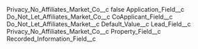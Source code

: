 <?xml version="1.0" encoding="UTF-8"?>
<CustomMetadata xmlns="http://soap.sforce.com/2006/04/metadata" xmlns:xsi="http://www.w3.org/2001/XMLSchema-instance" xmlns:xsd="http://www.w3.org/2001/XMLSchema">
    <label>Privacy_No_Affiliates_Market_Co__c</label>
    <protected>false</protected>
    <values>
        <field>Application_Field__c</field>
        <value xsi:type="xsd:string">Do_Not_Let_Affiliates_Market_Co__c</value>
    </values>
    <values>
        <field>CoApplicant_Field__c</field>
        <value xsi:type="xsd:string">Do_Not_Let_Affiliates_Market__c</value>
    </values>
    <values>
        <field>Default_Value__c</field>
        <value xsi:nil="true"/>
    </values>
    <values>
        <field>Lead_Field__c</field>
        <value xsi:type="xsd:string">Privacy_No_Affiliates_Market_Co__c</value>
    </values>
    <values>
        <field>Property_Field__c</field>
        <value xsi:nil="true"/>
    </values>
    <values>
        <field>Recorded_Information_Field__c</field>
        <value xsi:nil="true"/>
    </values>
</CustomMetadata>
